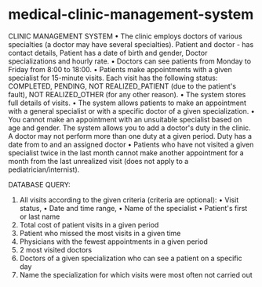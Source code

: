 # medical-clinic-management-system

CLINIC MANAGEMENT SYSTEM
• The clinic employs doctors of various specialties (a doctor may have several specialties).
        Patient and doctor - has contact details,
        Patient has a date of birth and gender,
        Doctor specializations and hourly rate.
• Doctors can see patients from Monday to Friday from 8:00 to 18:00.
• Patients make appointments with a given specialist for 15-minute visits. Each visit has the following status: COMPLETED, PENDING, NOT REALIZED_PATIENT (due to the patient's fault), NOT REALIZED_OTHER (for any other reason).
• The system stores full details of visits.
• The system allows patients to make an appointment with a general specialist or with a specific doctor of a given specialization.
• You cannot make an appointment with an unsuitable specialist based on age and gender. The system allows you to add a doctor's duty in the clinic. A doctor may not perform more than one duty at a given period. Duty has a date from to and an assigned doctor
• Patients who have not visited a given specialist twice in the last month cannot make another appointment for a month from the last unrealized visit (does not apply to a pediatrician/internist).

DATABASE QUERY:
1. All visits according to the given criteria (criteria are optional):
• Visit status,
• Date and time range,
• Name of the specialist
• Patient's first or last name
2. Total cost of patient visits in a given period
3. Patient who missed the most visits in a given time
4. Physicians with the fewest appointments in a given period
5. 2 most visited doctors
6. Doctors of a given specialization who can see a patient on a specific day
7. Name the specialization for which visits were most often not carried out
